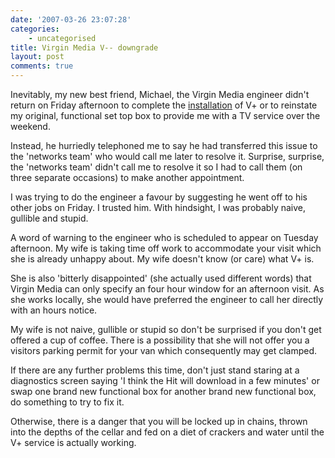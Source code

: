 ```yaml
---
date: '2007-03-26 23:07:28'
categories:
    - uncategorised
title: Virgin Media V-- downgrade
layout: post
comments: true
---
```


Inevitably, my new best friend, Michael, the Virgin Media engineer
didn't return on Friday afternoon to complete the
[installation](http://www.nbrightside.com/blog/2007/03/23/virgin-media-v-upgrade/)
of V+ or to reinstate my original, functional set top box to provide me
with a TV service over the weekend.

Instead, he hurriedly telephoned me to say he had transferred this issue
to the 'networks team' who would call me later to resolve it. Surprise,
surprise, the 'networks team' didn't call me to resolve it so I had to
call them (on three separate occasions) to make another appointment.

I was trying to do the engineer a favour by suggesting he went off to
his other jobs on Friday. I trusted him. With hindsight, I was probably
naive, gullible and stupid.

A word of warning to the engineer who is scheduled to appear on Tuesday
afternoon. My wife is taking time off work to accommodate your visit
which she is already unhappy about. My wife doesn't know (or care) what
V+ is.

She is also 'bitterly disappointed' (she actually used different words)
that Virgin Media can only specify an four hour window for an afternoon
visit. As she works locally, she would have preferred the engineer to
call her directly with an hours notice.

My wife is not naive, gullible or stupid so don't be surprised if you
don't get offered a cup of coffee. There is a possibility that she will
not offer you a visitors parking permit for your van which consequently
may get clamped.

If there are any further problems this time, don't just stand staring at
a diagnostics screen saying 'I think the Hit will download in a few
minutes' or swap one brand new functional box for another brand new
functional box, do something to try to fix it.

Otherwise, there is a danger that you will be locked up in chains,
thrown into the depths of the cellar and fed on a diet of crackers and
water until the V+ service is actually working.

